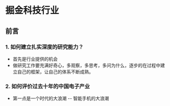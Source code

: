 # 掘金科技行业

## 前言

### 1. 如何建立扎实深度的研究能力？

- 首先是行业提供的机会
- 做研究工作要充满好奇心，多观察，多思考，多问为什么，逐步的在过程中建立自己的框架，让自己的体系不断成熟。

### 2. 如何评价过去十年的中国电子产业

- 第一点是一个时代的大浪潮 -- 智能手机的大浪潮